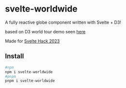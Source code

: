 # svelte-worldwide

A fully reactive globe component written with Svelte + D3!

based on D3 world tour demo seen [here](https://observablehq.com/@d3/world-tour)

Made for [Svelte Hack 2023](https://hack.sveltesociety.dev/)

## Install

```bash
#npm
npm i svelte-worldwide
#pnpm
pnpm i svelte-worldwide
```